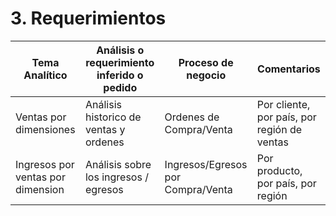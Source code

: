 # 3. Requerimientos

| Tema Analítico | Análisis o requerimiento inferido o pedido | Proceso de negocio | Comentarios |
| ------------- | ------------- | ------------ | ------------ |
| Ventas por dimensiones  | Análisis historico de ventas y ordenes  | Ordenes de Compra/Venta | Por cliente, por país, por región de ventas |
| Ingresos por ventas por dimension  | Análisis sobre los ingresos / egresos  | Ingresos/Egresos por Compra/Venta | Por producto, por país, por región |
